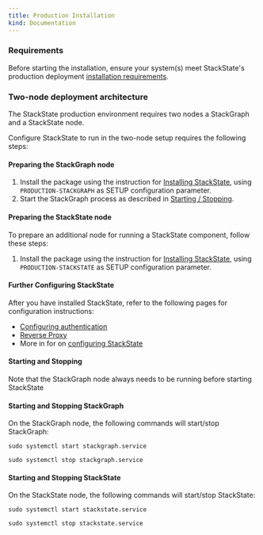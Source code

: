 ```yaml
---
title: Production Installation
kind: Documentation
---
```


### Requirements

Before starting the installation, ensure your system(s) meet StackState's production deployment [installation requirements](/get_started/installation/requirements/).

### Two-node deployment architecture


The StackState production environment requires two nodes a StackGraph and a StackState node.

Configure StackState to run in the two-node setup requires the following steps:

#### Preparing the StackGraph node

1. Install the package using the instruction for [Installing StackState](/get_started/installation/install_stackstate), using `PRODUCTION-STACKGRAPH` as SETUP configuration parameter.
2. Start the StackGraph process as described in [Starting / Stopping](#starting-and-stopping).

#### Preparing the StackState node

To prepare an additional node for running a StackState component, follow these steps:

1. Install the package using the instruction for [Installing StackState](/get_started/installation/install_stackstate), using `PRODUCTION-STACKSTATE` as SETUP configuration parameter.

#### Further Configuring StackState

After you have installed StackState, refer to the following pages for configuration instructions:

* [Configuring authentication](/get_started/installation/authentication/)
* [Reverse Proxy](/get_started/installation/reverse_proxy/)
* More in for on [configuring StackState](/get_started/installation/configuration/)

#### Starting and Stopping

Note that the StackGraph node always needs to be running before starting StackState

#### Starting and Stopping StackGraph

On the StackGraph node, the following commands will start/stop StackGraph:

`sudo systemctl start stackgraph.service`

`sudo systemctl stop stackgraph.service`

#### Starting and Stopping StackState

On the StackState node, the following commands will start/stop StackState:

`sudo systemctl start stackstate.service`

`sudo systemctl stop stackstate.service`
